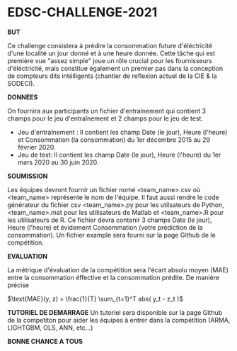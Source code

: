 # EDSC-CHALLENGE-2021

**BUT**

Ce challenge consistera à prédire la consommation future d'éléctricité d'une localité un jour donné et à une heure donnée. Cette tâche qui est première vue "assez simple" joue un rôle crucial pour les fournisseurs d'éléctricité, mais constitue également un premier pas dans la conception de compteurs dits intélligents (chantier de reflexion actuel de la CIE & la SODECI).

**DONNEES**

On fournira aux participants un fichier d'entraînement qui contient 3 champs pour le jeu d'entraînement et 2 champs pour le jeu de test.
- Jeu d'entraînement : Il contient les champ Date (le jour), Heure (l'heure) et Consommation (la consommation) du 1er décembre 2015 au 29 février 2020.
- Jeu de test: Il contient les champ Date (le jour), Heure (l'heure) du 1er mars 2020 au 30 juin 2020.

**SOUMISSION**

Les équipes devront fournir un fichier nomé <team_name>.csv où <team_name> représente le nom de l'équipe. Il faut aussi rendre le code générateur du fichier csv <team_name>.py pour les utilsateurs de Python, <team_name>.mat pour les utilisateurs de Matlab et <team_name>.R pour les utilisateurs de R. Ce fichier devra contenir 3 champs Date (le jour), Heure (l'heure) et évidement Consommation (votre prédiction de la consommation). Un fichier example sera fourni sur la page Github de le compétition.

**EVALUATION**

La métrique d'évaluation de la compétition sera l'écart absolu moyen (MAE) entre la consommation éffective et la consommation prédite. De manière précise

$\text{MAE}(y, z) = \frac{1}{T} \sum_{t=1}^T abs( y_t - z_t )$ 

**TUTORIEL DE DEMARRAGE**
Un tutoriel sera disponible sur la page Github de la competiton pour aider les équipes à entrer dans la compétition (ARMA, LIGHTGBM, OLS, ANN, etc...)

**BONNE CHANCE A TOUS**
